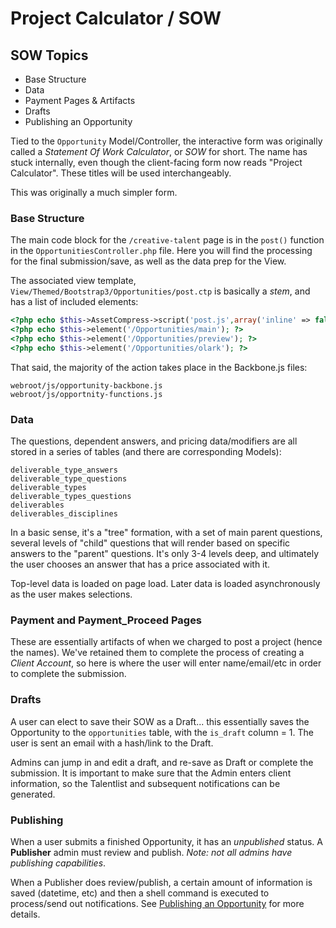 # Project Calculator / SOW #

## SOW Topics ##
* Base Structure
* Data
* Payment Pages & Artifacts
* Drafts
* Publishing an Opportunity

Tied to the `Opportunity` Model/Controller, the interactive form was originally called a _Statement Of Work Calculator_, or _SOW_ for short. The name has stuck internally, even though the client-facing form now reads "Project Calculator". These titles will be used interchangeably.

This was originally a much simpler form. 

### Base Structure

The main code block for the `/creative-talent` page is in the `post()` function in the `OpportunitiesController.php` file. Here you will find the processing for the final submission/save, as well as the data prep for the View. 

The associated view template, `View/Themed/Bootstrap3/Opportunities/post.ctp` is basically a _stem_, and has a list of included elements:

```php
<?php echo $this->AssetCompress->script('post.js',array('inline' => false));?>
<?php echo $this->element('/Opportunities/main'); ?>
<?php echo $this->element('/Opportunities/preview'); ?>
<?php echo $this->element('/Opportunities/olark'); ?>
```

That said, the majority of the action takes place in the Backbone.js files:

```
webroot/js/opportunity-backbone.js
webroot/js/opportnity-functions.js
```

### Data
The questions, dependent answers, and pricing data/modifiers are all stored in a series of tables (and there are corresponding Models):

```mysql
deliverable_type_answers
deliverable_type_questions 
deliverable_types
deliverable_types_questions
deliverables
deliverables_disciplines
```

In a basic sense, it's a "tree" formation, with a set of main parent questions, several levels of "child" questions that will render based on specific answers to the "parent" questions. It's only 3-4 levels deep, and ultimately the user chooses an answer that has a price associated with it.

Top-level data is loaded on page load. Later data is loaded asynchronously as the user makes selections. 

### Payment and Payment_Proceed Pages
These are essentially artifacts of when we charged to post a project (hence the names). We've retained them to complete the process of creating a _Client Account_, so here is where the user will enter name/email/etc in order to complete the submission.

### Drafts
A user can elect to save their SOW as a Draft... this essentially saves the Opportunity to the `opportunities` table, with the `is_draft` column = 1. The user is sent an email with a hash/link to the Draft.

Admins can jump in and edit a draft, and re-save as Draft or complete the submission. It is important to make sure that the Admin enters client information, so the Talentlist and subsequent notifications can be generated.

### Publishing
When a user submits a finished Opportunity, it has an _unpublished_ status. A **Publisher** admin must review and publish. _Note: not all admins have publishing capabilities_. 

When a Publisher does review/publish, a certain amount of information is saved (datetime, etc) and then a shell command is executed to process/send out notifications. See [Publishing an Opportunity](publishing_opp.md) for more details.
